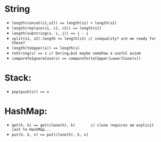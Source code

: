 String
======
* `length(concat(s1,s2)) == length(s1) + length(s2)`
* `length(replace(s1, c1, c2)) == length(s1)`
* `length(substring(s, i, j)) == j - i`
* `split(s1, s2).length <= length(s1) // inequality? are we ready for these?`
* `length(toUpper(s)) == length(s)`
* `toString(s) == s // boring…but maybe somehow a useful axiom`
* `compareToIgnoreCase(s) == compareTo(to[Upper|Lower]Case(s))`

Stack:
=======
* `pop(push(x)) == x`

HashMap:
=======
* `get(h, k) == get(clone(h), k)       // clone requires am explicit cast to HashMap...`
* `put(h, k, v) == put(clone(h), k, v)`
